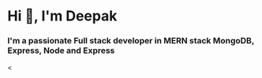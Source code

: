 <h1 >Hi 👋, I'm Deepak</h1>
<h3 >I'm a passionate Full stack developer in MERN stack MongoDB, Express, Node and Express</h3>

<
